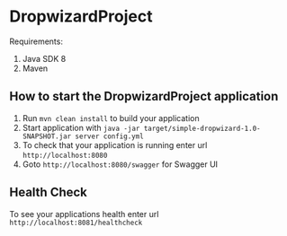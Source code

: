 # DropwizardProject
Requirements:
1. Java SDK 8
2. Maven

How to start the DropwizardProject application
---

1. Run `mvn clean install` to build your application
2. Start application with `java -jar target/simple-dropwizard-1.0-SNAPSHOT.jar server config.yml`
3. To check that your application is running enter url `http://localhost:8080`
4. Goto `http://localhost:8080/swagger` for Swagger UI

Health Check
---

To see your applications health enter url `http://localhost:8081/healthcheck`
